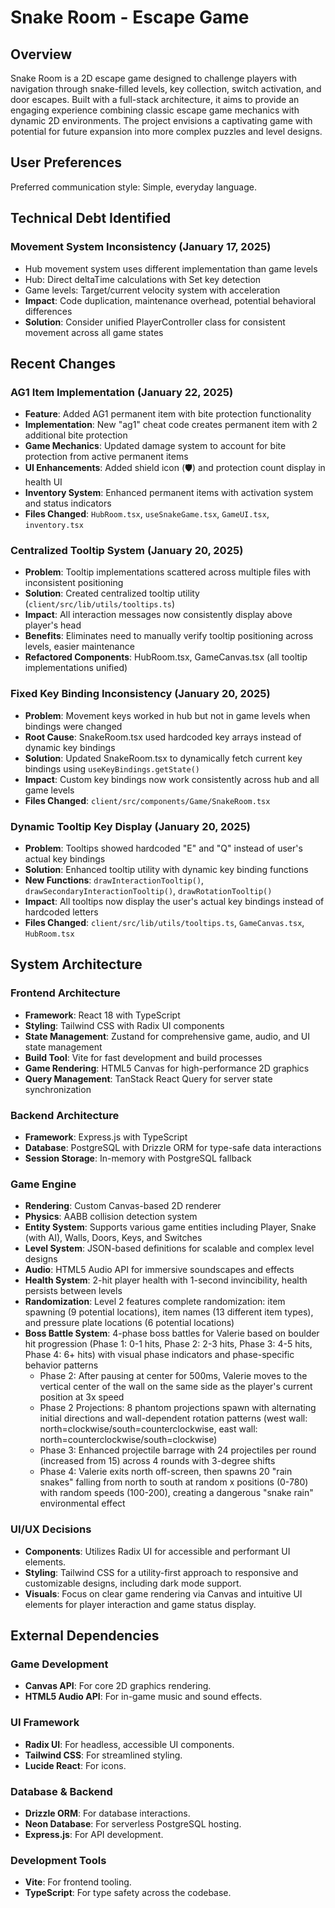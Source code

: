 # Snake Room - Escape Game

## Overview

Snake Room is a 2D escape game designed to challenge players with navigation through snake-filled levels, key collection, switch activation, and door escapes. Built with a full-stack architecture, it aims to provide an engaging experience combining classic escape game mechanics with dynamic 2D environments. The project envisions a captivating game with potential for future expansion into more complex puzzles and level designs.

## User Preferences

Preferred communication style: Simple, everyday language.

## Technical Debt Identified

### Movement System Inconsistency (January 17, 2025)
- Hub movement system uses different implementation than game levels
- Hub: Direct deltaTime calculations with Set<string> key detection
- Game levels: Target/current velocity system with acceleration
- **Impact**: Code duplication, maintenance overhead, potential behavioral differences
- **Solution**: Consider unified PlayerController class for consistent movement across all game states

## Recent Changes

### AG1 Item Implementation (January 22, 2025)
- **Feature**: Added AG1 permanent item with bite protection functionality
- **Implementation**: New "ag1" cheat code creates permanent item with 2 additional bite protection
- **Game Mechanics**: Updated damage system to account for bite protection from active permanent items
- **UI Enhancements**: Added shield icon (🛡️) and protection count display in health UI
- **Inventory System**: Enhanced permanent items with activation system and status indicators
- **Files Changed**: `HubRoom.tsx`, `useSnakeGame.tsx`, `GameUI.tsx`, `inventory.tsx`

### Centralized Tooltip System (January 20, 2025)
- **Problem**: Tooltip implementations scattered across multiple files with inconsistent positioning
- **Solution**: Created centralized tooltip utility (`client/src/lib/utils/tooltips.ts`)
- **Impact**: All interaction messages now consistently display above player's head
- **Benefits**: Eliminates need to manually verify tooltip positioning across levels, easier maintenance
- **Refactored Components**: HubRoom.tsx, GameCanvas.tsx (all tooltip implementations unified)

### Fixed Key Binding Inconsistency (January 20, 2025)
- **Problem**: Movement keys worked in hub but not in game levels when bindings were changed
- **Root Cause**: SnakeRoom.tsx used hardcoded key arrays instead of dynamic key bindings
- **Solution**: Updated SnakeRoom.tsx to dynamically fetch current key bindings using `useKeyBindings.getState()`
- **Impact**: Custom key bindings now work consistently across hub and all game levels
- **Files Changed**: `client/src/components/Game/SnakeRoom.tsx`

### Dynamic Tooltip Key Display (January 20, 2025)
- **Problem**: Tooltips showed hardcoded "E" and "Q" instead of user's actual key bindings
- **Solution**: Enhanced tooltip utility with dynamic key binding functions
- **New Functions**: `drawInteractionTooltip()`, `drawSecondaryInteractionTooltip()`, `drawRotationTooltip()`
- **Impact**: All tooltips now display the user's actual key bindings instead of hardcoded letters
- **Files Changed**: `client/src/lib/utils/tooltips.ts`, `GameCanvas.tsx`, `HubRoom.tsx`

## System Architecture

### Frontend Architecture
- **Framework**: React 18 with TypeScript
- **Styling**: Tailwind CSS with Radix UI components
- **State Management**: Zustand for comprehensive game, audio, and UI state management
- **Build Tool**: Vite for fast development and build processes
- **Game Rendering**: HTML5 Canvas for high-performance 2D graphics
- **Query Management**: TanStack React Query for server state synchronization

### Backend Architecture
- **Framework**: Express.js with TypeScript
- **Database**: PostgreSQL with Drizzle ORM for type-safe data interactions
- **Session Storage**: In-memory with PostgreSQL fallback

### Game Engine
- **Rendering**: Custom Canvas-based 2D renderer
- **Physics**: AABB collision detection system
- **Entity System**: Supports various game entities including Player, Snake (with AI), Walls, Doors, Keys, and Switches
- **Level System**: JSON-based definitions for scalable and complex level designs
- **Audio**: HTML5 Audio API for immersive soundscapes and effects
- **Health System**: 2-hit player health with 1-second invincibility, health persists between levels
- **Randomization**: Level 2 features complete randomization: item spawning (9 potential locations), item names (13 different item types), and pressure plate locations (6 potential locations)
- **Boss Battle System**: 4-phase boss battles for Valerie based on boulder hit progression (Phase 1: 0-1 hits, Phase 2: 2-3 hits, Phase 3: 4-5 hits, Phase 4: 6+ hits) with visual phase indicators and phase-specific behavior patterns
  - Phase 2: After pausing at center for 500ms, Valerie moves to the vertical center of the wall on the same side as the player's current position at 3x speed
  - Phase 2 Projections: 8 phantom projections spawn with alternating initial directions and wall-dependent rotation patterns (west wall: north=clockwise/south=counterclockwise, east wall: north=counterclockwise/south=clockwise)
  - Phase 3: Enhanced projectile barrage with 24 projectiles per round (increased from 15) across 4 rounds with 3-degree shifts
  - Phase 4: Valerie exits north off-screen, then spawns 20 "rain snakes" falling from north to south at random x positions (0-780) with random speeds (100-200), creating a dangerous "snake rain" environmental effect

### UI/UX Decisions
- **Components**: Utilizes Radix UI for accessible and performant UI elements.
- **Styling**: Tailwind CSS for a utility-first approach to responsive and customizable designs, including dark mode support.
- **Visuals**: Focus on clear game rendering via Canvas and intuitive UI elements for player interaction and game status display.

## External Dependencies

### Game Development
- **Canvas API**: For core 2D graphics rendering.
- **HTML5 Audio API**: For in-game music and sound effects.

### UI Framework
- **Radix UI**: For headless, accessible UI components.
- **Tailwind CSS**: For streamlined styling.
- **Lucide React**: For icons.

### Database & Backend
- **Drizzle ORM**: For database interactions.
- **Neon Database**: For serverless PostgreSQL hosting.
- **Express.js**: For API development.

### Development Tools
- **Vite**: For frontend tooling.
- **TypeScript**: For type safety across the codebase.